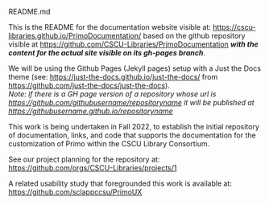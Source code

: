 README.md

This is the README for the documentation website visible at: https://cscu-libraries.github.io/PrimoDocumentation/ based on the github repository visible at https://github.com/CSCU-Libraries/PrimoDocumentation <em><strong>with the content for the actual site visible on its gh-pages branch</strong></em>.

We will be using the Github Pages (Jekyll pages) setup with a Just the Docs theme (see: https://just-the-docs.github.io/just-the-docs/ from https://github.com/just-the-docs/just-the-docs). <br><em>Note: if there is a GH page  version of a repository whose url is https://github.com/githubusername/repositoryname it will be published at https://githubusername.github.io/repositoryname</em>

This work is being undertaken in Fall 2022, to establish the initial repository of documentation, links, and code that supports the documentation for the customization of Primo within the CSCU Library Consortium.


See our project planning for the repository at: https://github.com/orgs/CSCU-Libraries/projects/1

A related usability study that foregrounded this work is available at: https://github.com/sclappccsu/PrimoUX 

